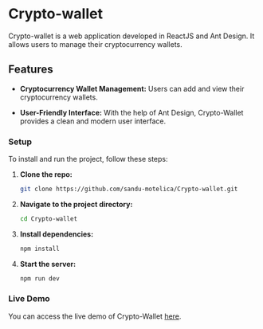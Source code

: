 # Crypto-wallet

Crypto-wallet is a web application developed in ReactJS and Ant Design. It allows users to manage their cryptocurrency wallets.

## Features

- **Cryptocurrency Wallet Management:** Users can add and view their cryptocurrency wallets.
  
- **User-Friendly Interface:** With the help of Ant Design, Crypto-Wallet provides a clean and modern user interface.

### Setup

To install and run the project, follow these steps:

1. **Clone the repo:**

   ```bash
   git clone https://github.com/sandu-motelica/Crypto-wallet.git
   ```

2. **Navigate to the project directory:**

   ```bash
   cd Crypto-wallet
   ```

3. **Install dependencies:**

   ```bash
   npm install
   ```

4. **Start the server:**

   ```bash
   npm run dev
   ```

### Live Demo

You can access the live demo of Crypto-Wallet [here](https://sm-cryptowallet.netlify.app/).
